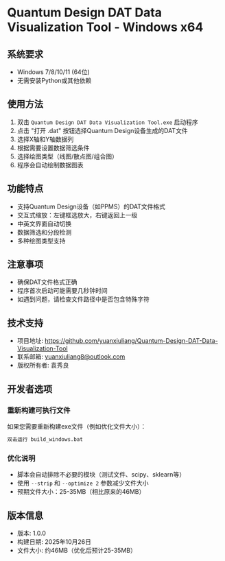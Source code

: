 # Quantum Design DAT Data Visualization Tool - Windows x64

## 系统要求
- Windows 7/8/10/11 (64位)
- 无需安装Python或其他依赖

## 使用方法
1. 双击 `Quantum Design DAT Data Visualization Tool.exe` 启动程序
2. 点击 "打开 .dat" 按钮选择Quantum Design设备生成的DAT文件
3. 选择X轴和Y轴数据列
4. 根据需要设置数据筛选条件
5. 选择绘图类型（线图/散点图/组合图）
6. 程序会自动绘制数据图表

## 功能特点
- 支持Quantum Design设备（如PPMS）的DAT文件格式
- 交互式缩放：左键框选放大，右键返回上一级
- 中英文界面自动切换
- 数据筛选和分段检测
- 多种绘图类型支持

## 注意事项
- 确保DAT文件格式正确
- 程序首次启动可能需要几秒钟时间
- 如遇到问题，请检查文件路径中是否包含特殊字符

## 技术支持
- 项目地址: https://github.com/yuanxiuliang/Quantum-Design-DAT-Data-Visualization-Tool
- 联系邮箱: yuanxiuliang8@outlook.com
- 版权所有者: 袁秀良

## 开发者选项

### 重新构建可执行文件
如果您需要重新构建exe文件（例如优化文件大小）：

```cmd
双击运行 build_windows.bat
```

### 优化说明
- 脚本会自动排除不必要的模块（测试文件、scipy、sklearn等）
- 使用 `--strip` 和 `--optimize 2` 参数减少文件大小
- 预期文件大小：25-35MB（相比原来的46MB）

## 版本信息
- 版本: 1.0.0
- 构建日期: 2025年10月26日
- 文件大小: 约46MB（优化后预计25-35MB）
